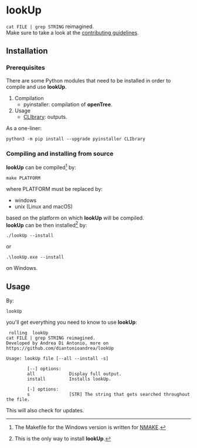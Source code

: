 # lookUp

`cat FILE | grep STRING` reimagined.  
Make sure to take a look at the [contributing guidelines](https://github.com/diantonioandrea/lookUp/blob/main/.github/CONTRIBUTING.md).

## Installation

### Prerequisites

There are some Python modules that need to be installed in order to compile and use **lookUp**.

1. Compilation
	* pyinstaller: compilation of **openTree**.
2. Usage
	* [CLIbrary](https://github.com/diantonioandrea/CLIbrary): outputs.

As a one-liner:

	python3 -m pip install --upgrade pyinstaller CLIbrary

### Compiling and installing from source

**lookUp** can be compiled[^1] by:

	make PLATFORM

where PLATFORM must be replaced by:

* windows
* unix (Linux and macOS)

based on the platform on which **lookUp** will be compiled.  
**lookUp** can be then installed[^2] by:

	./lookUp --install

or

	.\lookUp.exe --install

on Windows.

[^1]: The Makefile for the Windows version is written for [NMAKE](https://learn.microsoft.com/en-gb/cpp/build/reference/nmake-reference?view=msvc-170).
[^2]: This is the only way to install **lookUp**.

## Usage

By:

	lookUp

you'll get everything you need to know to use **lookUp**:

	 rolling  lookUp 
	cat FILE | grep STRING reimagined.
	Developed by Andrea Di Antonio, more on https://github.com/diantonioandrea/lookUp

	Usage: lookUp file [--all --install -s]

			[--] options:
			all             Display full output.
			install         Installs lookUp.

			[-] options:
			s               [STR] The string that gets searched throughout the file.

This will also check for updates.